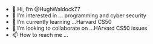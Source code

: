 - 👋 Hi, I’m @HughWaldock77
- 👀 I’m interested in ... programming and cyber security
- 🌱 I’m currently learning ...Harvard CS50  
- 💞️ I’m looking to collaborate on ...HArvard CS50 issues
- 📫 How to reach me ...

<!---
HughWaldock77/HughWaldock77 is a ✨ special ✨ repository because its `README.md` (this file) appears on your GitHub profile.
You can click the Preview link to take a look at your changes.
--->
